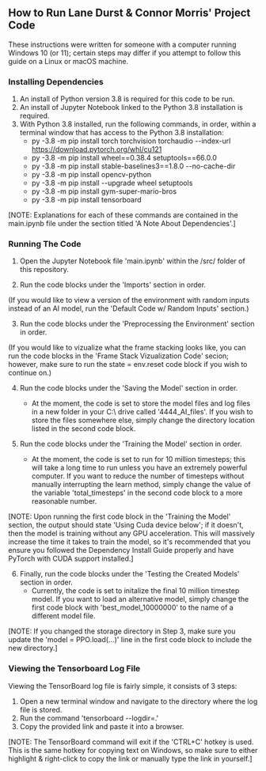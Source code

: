 ## How to Run Lane Durst & Connor Morris' Project Code

These instructions were written for someone with a computer running Windows 10 (or 11); certain steps may differ if you attempt to follow this guide on a Linux or macOS machine.

### Installing Dependencies
1. An install of Python version 3.8 is required for this code to be run.
2. An install of Jupyter Notebook linked to the Python 3.8 installation is required.
3. With Python 3.8 installed, run the following commands, in order, within a terminal window that has access to the Python 3.8 installation:
    - py -3.8 -m pip install torch torchvision torchaudio --index-url https://download.pytorch.org/whl/cu121
    - py -3.8 -m pip install wheel==0.38.4 setuptools==66.0.0
    - py -3.8 -m pip install stable-baselines3==1.8.0 --no-cache-dir
    - py -3.8 -m pip install opencv-python
    - py -3.8 -m pip install --upgrade wheel setuptools
    - py -3.8 -m pip install gym-super-mario-bros
    - py -3.8 -m pip install tensorboard

[NOTE: Explanations for each of these commands are contained in the main.ipynb file under the section titled 'A Note About Dependencies'.]

### Running The Code
1. Open the Jupyter Notebook file 'main.ipynb' within the /src/ folder of this repository.

2. Run the code blocks under the 'Imports' section in order.

(If you would like to view a version of the environment with random inputs instead of an AI model, run the 'Default Code w/ Random Inputs' section.)

3. Run the code blocks under the 'Preprocessing the Environment' section in order.

(If you would like to vizualize what the frame stacking looks like, you can run the code blocks in the 'Frame Stack Vizualization Code' secion; however, make sure to run the state = env.reset code block if you wish to continue on.)

4. Run the code blocks under the 'Saving the Model' section in order.
    - At the moment, the code is set to store the model files and log files in a new folder in your C:\ drive called '4444_AI_files'. If you wish to store the files somewhere else, simply change the directory location listed in the second code block.

5. Run the code blocks under the 'Training the Model' section in order.
    - At the moment, the code is set to run for 10 million timesteps; this will take a long time to run unless you have an extremely powerful computer. If you want to reduce the number of timesteps without manually interrupting the learn method, simply change the value of the variable 'total_timesteps' in the second code block to a more reasonable number.

[NOTE: Upon running the first code block in the 'Training the Model' section, the output should state 'Using Cuda device below'; if it doesn't, then the model is training without any GPU acceleration. This will massively increase the time it takes to train the model, so it's recommended that you ensure you followed the Dependency Install Guide properly and have PyTorch with CUDA support installed.]
    
6. Finally, run the code blocks under the 'Testing the Created Models' section in order.
    - Currently, the code is set to initalize the final 10 million timestep model. If you want to load an alternative model, simply change the first code block with 'best_model_10000000' to the name of a different model file.

[NOTE: If you changed the storage directory in Step 3, make sure you update the 'model = PPO.load(...)' line in the first code block to include the new directory.]

### Viewing the Tensorboard Log File
Viewing the TensorBoard log file is fairly simple, it consists of 3 steps:
1. Open a new terminal window and navigate to the directory where the log file is stored.
2. Run the command 'tensorboard --logdir=.'
3. Copy the provided link and paste it into a browser.

[NOTE: The TensorBoard command will exit if the 'CTRL+C' hotkey is used. This is the same hotkey for copying text on Windows, so make sure to either highlight & right-click to copy the link or manually type the link in yourself.]